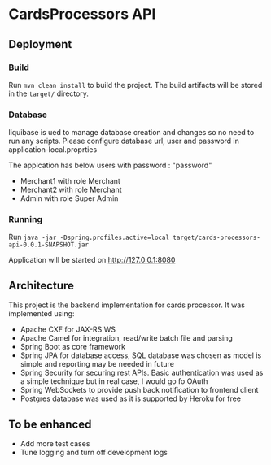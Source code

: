 # CardsProcessors API

## Deployment

### Build

Run `mvn clean install` to build the project. The build artifacts will be stored in the `target/` directory.

### Database

 liquibase is ued to manage database creation and changes so no need to run any scripts. Please configure database url, user and password in  application-local.proprties
 
 The applcation has below users with password : "password"
 
 - Merchant1 with role Merchant
 - Merchant2 with role Merchant
 - Admin with role Super Admin

### Running 

Run `java -jar -Dspring.profiles.active=local target/cards-processors-api-0.0.1-SNAPSHOT.jar` 

Application will be started on http://127.0.0.1:8080

## Architecture
This project is the backend implementation for cards processor. It was implemented using:
- Apache CXF for JAX-RS WS
- Apache Camel for integration, read/write batch file and parsing
- Spring Boot as core framework
- Spring JPA for database access, SQL database was chosen as model is simple and reporting may be needed in future
- Spring Security for securing  rest APIs. Basic authentication was used as a simple technique but in real case, I would go fo OAuth
- Spring WebSockets to provide push back notification to frontend client
- Postgres database was used as it is supported by Heroku for free

## To be enhanced
- Add more test cases
- Tune logging and turn off development logs


